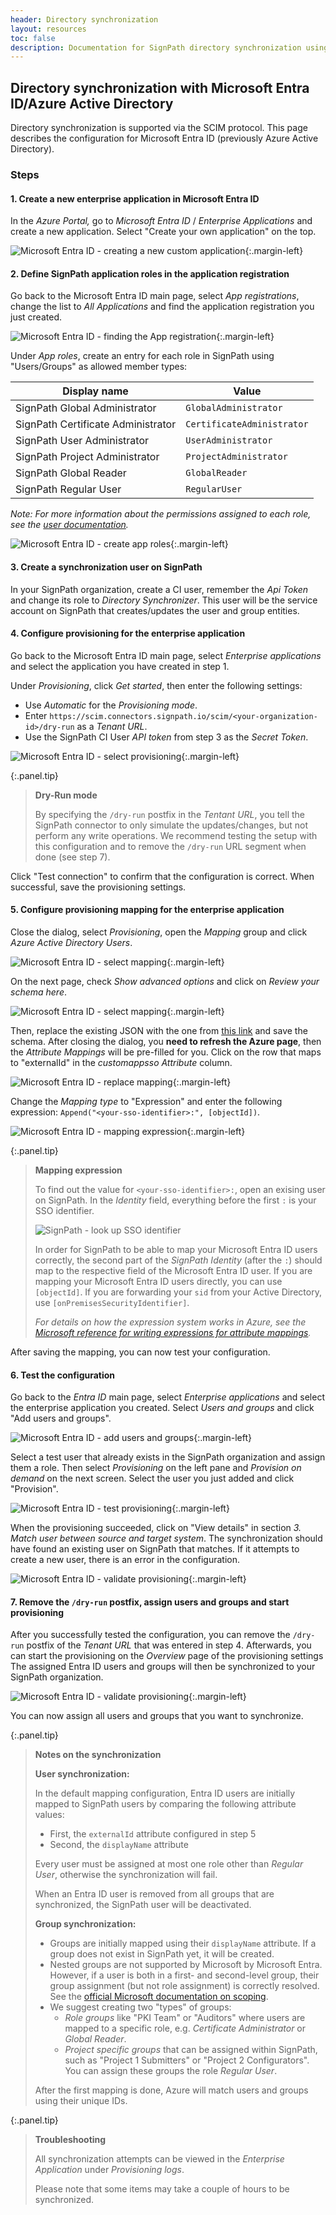 ```yaml
---
header: Directory synchronization
layout: resources
toc: false
description: Documentation for SignPath directory synchronization using Microsoft Entra ID
---
```


## Directory synchronization with Microsoft Entra ID/Azure Active Directory

Directory synchronization is supported via the SCIM protocol. This page describes the configuration for Microsoft Entra ID (previously Azure Active Directory). 

### Steps


#### 1. Create a new enterprise application in Microsoft Entra ID

In the _Azure Portal,_ go to _Microsoft Entra ID_ / _Enterprise Applications_ and create a new application. Select "Create your own application" on the top.

![Microsoft Entra ID - creating a new custom application](/assets/img/resources/documentation/scim/scr_01-create-app.png){:.margin-left}

#### 2. Define SignPath application roles in the application registration

Go back to the Microsoft Entra ID main page, select _App registrations_, change the list to _All Applications_ and find the application registration you just created. 

![Microsoft Entra ID - finding the App registration](/assets/img/resources/documentation/scim/scr_02a-select-app-registration.png){:.margin-left}

Under _App roles_, create an entry for each role in SignPath using "Users/Groups" as allowed member types:

| Display name                       | Value                                                                  
|------------------------------------|------------------------------
| SignPath Global Administrator      | `GlobalAdministrator` 
| SignPath Certificate Administrator | `CertificateAdministrator` 
| SignPath User Administrator        | `UserAdministrator` 
| SignPath Project Administrator     | `ProjectAdministrator`
| SignPath Global Reader             | `GlobalReader`
| SignPath Regular User              | `RegularUser`

_Note: For more information about the permissions assigned to each role, see the [user documentation](/documentation/users#roles)._

![Microsoft Entra ID - create app roles](/assets/img/resources/documentation/scim/scr_02b-create-app-roles.png){:.margin-left}

#### 3. Create a synchronization user on SignPath

In your SignPath organization, create a CI user, remember the _Api Token_ and change its role to _Directory Synchronizer_. This user will be the service account on SignPath that creates/updates the user and group entities.

#### 4. Configure provisioning for the enterprise application

Go back to the Microsoft Entra ID main page, select _Enterprise applications_ and select the application you have created in step 1. 

Under _Provisioning_, click _Get started_, then enter the following settings:

* Use _Automatic_ for the _Provisioning mode_.
* Enter `https://scim.connectors.`<wbr>`signpath.io/scim/<your-organization-id>/dry-run` as a _Tenant URL_. 
* Use the SignPath CI User _API token_ from step 3 as the _Secret Token_.

![Microsoft Entra ID - select provisioning](/assets/img/resources/documentation/scim/scr_04a-select-provisioning.png){:.margin-left}

{:.panel.tip}
> **Dry-Run mode**
> 
> By specifying the `/dry-run` postfix in the _Tentant URL_, you tell the SignPath connector to only simulate the updates/changes, but not perform any write operations. We recommend testing the setup with this configuration and to remove the `/dry-run` URL segment when done (see step 7).

Click "Test connection" to confirm that the configuration is correct. When successful, save the provisioning settings.

#### 5. Configure provisioning mapping for the enterprise application

Close the dialog, select _Provisioning_, open the _Mapping_ group and click _Azure Active Directory Users_.

![Microsoft Entra ID - select mapping](/assets/img/resources/documentation/scim/scr_05a-mapping-part1.png){:.margin-left}

On the next page, check _Show advanced options_ and click on _Review your schema here_.

![Microsoft Entra ID - select mapping](/assets/img/resources/documentation/scim/scr_05b-mapping-part2.png){:.margin-left}

Then, replace the existing JSON with the one from [this link](/assets/MicrosoftEntraIDScimConfiguration.json) and save the schema. After closing the dialog, you **need to refresh the Azure page**, then the _Attribute Mappings_ will be pre-filled for you. Click on the row that maps to "externalId" in the _customappsso Attribute_ column.

![Microsoft Entra ID - replace mapping](/assets/img/resources/documentation/scim/scr_05c-mapping-part3.png){:.margin-left}

Change the _Mapping type_ to "Expression" and enter the following expression: `Append("<your-sso-identifier>:", [objectId])`.

![Microsoft Entra ID - mapping expression](/assets/img/resources/documentation/scim/scr_05d-mapping-part4.png){:.margin-left}

{:.panel.tip}
> **Mapping expression**
>
> To find out the value for `<your-sso-identifier>:`, open an exising user on SignPath. In the _Identity_ field, everything before the first `:` is your SSO identifier.
> 
> ![SignPath - look up SSO identifier](/assets/img/resources/documentation/scim/scr_05e-sso-identifier-on-signpath.png)
> 
> In order for SignPath to be able to map your Microsoft Entra ID users correctly, the second part of the _SignPath Identity_ (after the `:`) should map to the respective field of the Microsoft Entra ID user. If you are mapping your Microsoft Entra ID users directly, you can use `[objectId]`. If you are forwarding your `sid` from your Active Directory, use `[onPremisesSecurityIdentifier]`.
>
> _For details on how the expression system works in Azure, see the [Microsoft reference for writing expressions for attribute mappings]._

After saving the mapping, you can now test your configuration.

#### 6. Test the configuration

Go back to the _Entra ID_ main page, select _Enterprise applications_ and select the enterprise application you created. Select _Users and groups_ and click "Add users and groups".

![Microsoft Entra ID - add users and groups](/assets/img/resources/documentation/scim/scr_06a-add-users-and-groups.png){:.margin-left}

Select a test user that already exists in the SignPath organization and assign them a role. Then select _Provisioning_ on the left pane and _Provision on demand_ on the next screen. Select the user you just added and click "Provision".

![Microsoft Entra ID - test provisioning](/assets/img/resources/documentation/scim/scr_06b-test-provisioning.png){:.margin-left}

When the provisioning succeeded, click on "View details" in section _3. Match user between source and target system_. The synchronization should have found an existing user on SignPath that matches. If it attempts to create a new user, there is an error in the configuration.

![Microsoft Entra ID - validate provisioning](/assets/img/resources/documentation/scim/scr_06c-validate-provisioning.png){:.margin-left}

#### 7. Remove the `/dry-run` postfix, assign users and groups and start provisioning

After you successfully tested the configuration, you can remove the `/dry-run` postfix of the _Tenant URL_ that was entered in step 4. Afterwards, you can start the provisioning on the _Overview_ page of the provisioning settings The assigned Entra ID users and groups will then be synchronized to your SignPath organization.

![Microsoft Entra ID - validate provisioning](/assets/img/resources/documentation/scim/scr_07a-start-provisioning.png){:.margin-left}

You can now assign all users and groups that you want to synchronize.

{:.panel.tip}
> **Notes on the synchronization**
> 
> **User synchronization:**
> 
> In the default mapping configuration, Entra ID users are initially mapped to SignPath users by comparing the following attribute values: 
> * First, the `externalId` attribute configured in step 5
> * Second, the `displayName` attribute
> 
> Every user must be assigned at most one role other than _Regular User_, otherwise the synchronization will fail.
> 
> When an Entra ID user is removed from all groups that are synchronized, the SignPath user will be deactivated.
> 
> **Group synchronization:**
> 
> * Groups are initially mapped using their `displayName` attribute. If a group does not exist in SignPath yet, it will be created.
> * Nested groups are not supported by Microsoft by Microsoft Entra. However, if a user is both in a first- and second-level group, their group assignment (but not role assignment) is correctly resolved. See the [official Microsoft documentation on scoping].
> * We suggest creating two "types" of groups:
> 	* _Role groups_ like "PKI Team" or "Auditors" where users are mapped to a specific role, e.g. _Certificate Administrator_ or _Global Reader_.
> 	* _Project specific groups_ that can be assigned within SignPath, such as "Project 1 Submitters" or "Project 2 Configurators". You can assign these groups the role _Regular User_.
> 
> After the first mapping is done, Azure will match users and groups using their unique IDs.

{:.panel.tip}
> **Troubleshooting**
>
> All synchronization attempts can be viewed in the _Enterprise Application_ under _Provisioning logs_.
>
> Please note that some items may take a couple of hours to be synchronized.

[Microsoft reference for writing expressions for attribute mappings]: https://learn.microsoft.com/en-us/entra/identity/app-provisioning/functions-for-customizing-application-data
[official Microsoft documentation on scoping]: https://learn.microsoft.com/en-us/entra/identity/app-provisioning/how-provisioning-works#scoping